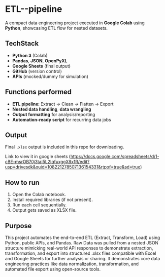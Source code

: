 # ETL--pipeline 

A compact data engineering project executed in **Google Colab** using **Python**, showcasing ETL flow for nested datasets.

##  TechStack
- **Python 3** (Colab)
- **Pandas**, **JSON**, **OpenPyXL**
- **Google Sheets** (final output)
- **GitHub** (version control)
- **APIs** (mocked/dummy for simulation)

##  Functions performed 
- **ETL pipeline**: Extract → Clean → Flatten → Export  
- **Nested data handling**, **data wrangling**
- **Output formatting** for analysis/reporting
- **Automation-ready script** for recurring data jobs

##  Output
Final `.xlsx` output is included in this repo for downloading.

Link to view it in google sheets (https://docs.google.com/spreadsheets/d/1-cBE-msrOB70j3taI5L2IqfuxggX8x1R/edit?usp=drivesdk&ouid=108221278507136154331&rtpof=true&sd=true)


##  How to run
1. Open the Colab notebook.
2. Install required libraries (if not present).
3. Run each cell sequentially.
4. Output gets saved as XLSX file.


## Purpose
 This project automates the end-to-end ETL (Extract, Transform, Load) using Python, public APIs, and Pandas. Raw Data was pulled from a nested JSON structure mimicking real-world API responses to demonstrate extraction, transformation, and export into structured .xlsx files compatible with Excel and Google Sheets for further analysis or sharing. It demonstrates core data engineering practices like data normalization, transformation, and automated file export using open-source tools.
